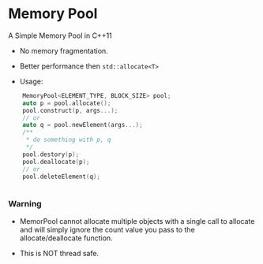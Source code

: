 Memory Pool
=============

A Simple Memory Pool in C++11

+ No memory fragmentation.

+ Better performance then `std::allocate<T>`

+ Usage:
```C++
    MemoryPool<ELEMENT_TYPE, BLOCK_SIZE> pool;
    auto p = pool.allocate();
    pool.construct(p, args...);
    // or
    auto q = pool.newElement(args...);
    /**
     * do something with p, q
     */
    pool.destory(p);
    pool.deallocate(p);
    // or
    pool.deleteElement(q);
    
```

### Warning

+ MemorPool cannot allocate multiple objects with a single call to allocate and will simply ignore the count value you pass to the allocate/deallocate function. 

+ This is NOT thread safe. 
